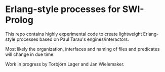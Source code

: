 # Erlang-style processes for SWI-Prolog

This repo contains highly experimental code to create lightweight
Erlang-style processes based on Paul Tarau's engines/interactors.

Most likely the organization, interfaces and naming of files and
predicates will change in due time.

Work in progress by Torbjörn Lager and Jan Wielemaker.
